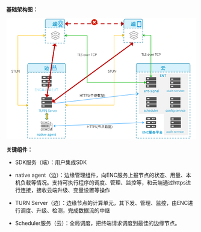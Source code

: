 **基础架构图：**

![](../../../../image/Edge-Network-Tunnel/architecture.png)



**关键组件：**

- SDK服务（端）：用户集成SDK

- native agent（边）：边缘管理组件，向ENC服务上报节点的状态、用量、本机负载等情况。支持可执行程序的调度、管理、监控等，和云端通过https进行连接，接收云端升级、变量设置等操作

- TURN Server（边）：边缘节点的计算单元，其下发、管理、监控，由ENC进行调度、升级、检测，完成数据流的中继

- Scheduler服务（云）：全局调度，把终端请求调度到最佳的边缘节点。
